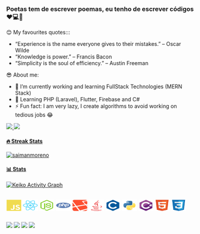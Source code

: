 ### Poetas tem de escrever poemas, eu tenho de escrever códigos ❤💻👋

😊 My favourites quotes:::
- “Experience is the name everyone gives to their mistakes.” – Oscar Wilde
- “Knowledge is power.” – Francis Bacon
- “Simplicity is the soul of efficiency.” – Austin Freeman

😎 About me:
- 🔭 I’m currently working and learning FullStack Technologies (MERN Stack)
- 🌱 Learning PHP (Laravel), Flutter, Firebase and C#
- ⚡ Fun fact: I am very lazy, I create algorithms to avoid working on tedious jobs 😂 

 <div>
  <a href="https://github.com/saimanmoreno">
  <img height="130em" src="https://github-readme-stats.vercel.app/api?username=saimanmoreno&show_icons=true&theme=dracula&include_all_commits=true&count_private=true"/>
  <img height="130em" src="https://github-readme-stats.vercel.app/api/top-langs/?username=saimanmoreno&layout=compact&langs_count=7&theme=dracula"/>
   
   <h4>🔥 Streak Stats</h4>
   <p>
     <img src="http://github-readme-streak-stats.herokuapp.com?user=saimanmoreno&layout=compact&theme=dracula" alt="saimanmoreno" />
   </p>

   <h4>📊 Stats</h4>
   <p>
   <a href="https://github.com/ashutosh00710/github-readme-activity-graph"><img alt="Keiko Activity Graph" src="https://activity-graph.herokuapp.com/graph?username=saimanmoreno&layout=compact&bg_color=1F222E&color=F8D866&line=F85D7F&point=FFFFFF&hide_border=true" /></a>
   </p>
   
</div>
<div style="display: inline_block"><br>
  <img align="center" alt="Rafa-Js" height="30" width="40" src="https://raw.githubusercontent.com/devicons/devicon/master/icons/javascript/javascript-plain.svg">
  <img align="center" alt="Rafa-React" height="30" width="40" src="https://raw.githubusercontent.com/devicons/devicon/master/icons/react/react-original.svg">
  <img align="center" alt="Rafa-React" height="30" width="40" src="https://raw.githubusercontent.com/devicons/devicon/master/icons/nodejs/nodejs-original.svg">
  <img align="center" alt="Rafa-Ts" height="30" width="40" src="https://raw.githubusercontent.com/devicons/devicon/master/icons/php/php-plain.svg">
  <img align="center" alt="Rafa-Ts" height="30" width="40" src="https://raw.githubusercontent.com/devicons/devicon/master/icons/laravel/laravel-plain.svg">
  <img align="center" alt="Rafa-Ts" height="30" width="40" src="https://raw.githubusercontent.com/devicons/devicon/master/icons/java/java-plain.svg">
  <img align="center" alt="Rafa-Ts" height="30" width="40" src="https://raw.githubusercontent.com/devicons/devicon/master/icons/c/c-plain.svg">
  <img align="center" alt="Rafa-Python" height="30" width="40" src="https://raw.githubusercontent.com/devicons/devicon/master/icons/python/python-original.svg">
  <img align="center" alt="Rafa-Csharp" height="30" width="40" src="https://raw.githubusercontent.com/devicons/devicon/master/icons/csharp/csharp-original.svg">
  <img align="center" alt="Rafa-HTML" height="30" width="40" src="https://raw.githubusercontent.com/devicons/devicon/master/icons/html5/html5-original.svg">
  <img align="center" alt="Rafa-CSS" height="30" width="40" src="https://raw.githubusercontent.com/devicons/devicon/master/icons/css3/css3-original.svg">
</div>
  
  ##
 
<div> 
  <a href="https://instagram.com/thesimmons__" target="_blank"><img src="https://img.shields.io/badge/-Instagram-%23E4405F?style=for-the-badge&logo=instagram&logoColor=white" target="_blank"></a>
 	<a href="https://www.twitch.tv/simmons_moreno" target="_blank"><img src="https://img.shields.io/badge/Twitch-9146FF?style=for-the-badge&logo=twitch&logoColor=white" target="_blank"></a>
  <a href = "mailto:simaojmoreno@gmail.com"><img src="https://img.shields.io/badge/-Gmail-%23333?style=for-the-badge&logo=gmail&logoColor=white" target="_blank"></a>
  <a href="https://www.linkedin.com/in/simaojmoreno/" target="_blank"><img src="https://img.shields.io/badge/-LinkedIn-%230077B5?style=for-the-badge&logo=linkedin&logoColor=white" target="_blank"></a> 
 
<!--   ![Snake animation](https://github.com/saimanmoreno/saimanmoreno/blob/output/github-contribution-grid-snake.svg) -->
 
</div>
